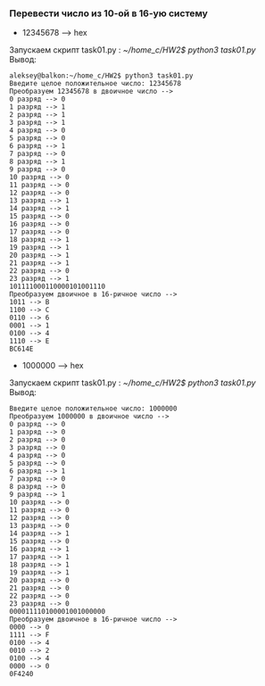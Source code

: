 ### Перевести число из 10-ой в 16-ую систему

 - 12345678 --> hex

Запускаем скрипт task01.py : <i>~/home_c/HW2$ python3 task01.py</i><br>
Вывод:
```
aleksey@balkon:~/home_c/HW2$ python3 task01.py
Введите целое положительное число: 12345678
Преобразуем 12345678 в двоичное число -->
0 разряд --> 0
1 разряд --> 1
2 разряд --> 1
3 разряд --> 1
4 разряд --> 0
5 разряд --> 0
6 разряд --> 1
7 разряд --> 0
8 разряд --> 1
9 разряд --> 0
10 разряд --> 0
11 разряд --> 0
12 разряд --> 0
13 разряд --> 1
14 разряд --> 1
15 разряд --> 0
16 разряд --> 0
17 разряд --> 0
18 разряд --> 1
19 разряд --> 1
20 разряд --> 1
21 разряд --> 1
22 разряд --> 0
23 разряд --> 1
101111000110000101001110
Преобразуем двоичное в 16-ричное число -->
1011 --> B
1100 --> C
0110 --> 6
0001 --> 1
0100 --> 4
1110 --> E
BC614E
```

 - 1000000 --> hex

Запускаем скрипт task01.py : <i>~/home_c/HW2$ python3 task01.py</i><br>
Вывод:
```
Введите целое положительное число: 1000000
Преобразуем 1000000 в двоичное число -->
0 разряд --> 0
1 разряд --> 0
2 разряд --> 0
3 разряд --> 0
4 разряд --> 0
5 разряд --> 0
6 разряд --> 1
7 разряд --> 0
8 разряд --> 0
9 разряд --> 1
10 разряд --> 0
11 разряд --> 0
12 разряд --> 0
13 разряд --> 0
14 разряд --> 1
15 разряд --> 0
16 разряд --> 1
17 разряд --> 1
18 разряд --> 1
19 разряд --> 1
20 разряд --> 0
21 разряд --> 0
22 разряд --> 0
23 разряд --> 0
000011110100001001000000
Преобразуем двоичное в 16-ричное число -->
0000 --> 0
1111 --> F
0100 --> 4
0010 --> 2
0100 --> 4
0000 --> 0
0F4240
```